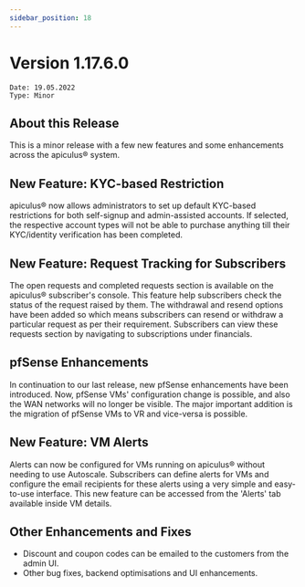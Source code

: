 ```yaml
---
sidebar_position: 18
---
```

# Version 1.17.6.0
```
Date: 19.05.2022
Type: Minor
```

## About this Release

This is a minor release with a few new features and some enhancements across the apiculus® system.

## New Feature: KYC-based Restriction

apiculus® now allows administrators to set up default KYC-based restrictions for both self-signup and admin-assisted accounts. If selected, the respective account types will not be able to purchase anything till their KYC/identity verification has been completed.

## New Feature: Request Tracking for Subscribers

The open requests and completed requests section is available on the apiculus® subscriber's console. This feature help subscribers check the status of the request raised by them. The withdrawal and resend options have been added so which means subscribers can resend or withdraw a particular request as per their requirement. Subscribers can view these requests section by navigating to subscriptions under financials.

## pfSense Enhancements

In continuation to our last release, new pfSense enhancements have been introduced. Now, pfSense VMs' configuration change is possible, and also the WAN networks will no longer be visible. The major important addition is the migration of pfSense VMs to VR and vice-versa is possible.

## New Feature: VM Alerts

Alerts can now be configured for VMs running on apiculus® without needing to use Autoscale. Subscribers can define alerts for VMs and configure the email recipients for these alerts using a very simple and easy-to-use interface. This new feature can be accessed from the 'Alerts' tab available inside VM details.

## Other Enhancements and Fixes

- Discount and coupon codes can be emailed to the customers from the admin UI.
- Other bug fixes, backend optimisations and UI enhancements.




